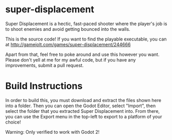 # super-displacement
Super Displacement is a hectic, fast-paced shooter where the player's job is to shoot enemies and avoid getting bounced into the walls.

This is the source code! If you want to find the playable executable, you can at http://gamejolt.com/games/super-displacement/244666

Apart from that, feel free to poke around and use this however you want. Please don't yell at me for my awful code, but if you have any improvements, submit a pull request. 

# Build Instructions
In order to build this, you must download and extract the files shown here into a folder. Then you can open the Godot Editor, select "Import", then select the folder that you extracted Super Displacement into. From there, you can use the Export menu in the top-left to export to a platform of your choice!

Warning: Only verified to work with Godot 2!
